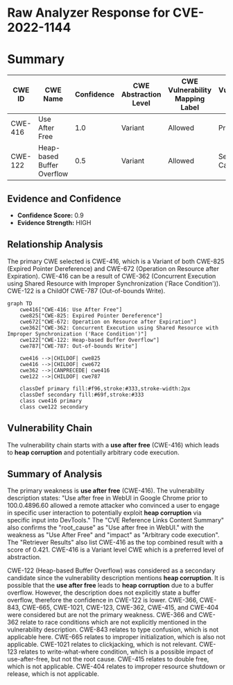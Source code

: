 # Raw Analyzer Response for CVE-2022-1144

# Summary
| CWE ID | CWE Name | Confidence | CWE Abstraction Level | CWE Vulnerability Mapping Label | CWE-Vulnerability Mapping Notes |
|---|---|---|---|---|---|
| CWE-416 | Use After Free | 1.0 | Variant | Allowed | Primary CWE |
| CWE-122 | Heap-based Buffer Overflow | 0.5 | Variant | Allowed | Secondary Candidate |

## Evidence and Confidence

*   **Confidence Score:** 0.9
*   **Evidence Strength:** HIGH

## Relationship Analysis
The primary CWE selected is CWE-416, which is a Variant of both CWE-825 (Expired Pointer Dereference) and CWE-672 (Operation on Resource after Expiration). CWE-416 can be a result of CWE-362 (Concurrent Execution using Shared Resource with Improper Synchronization ('Race Condition')). CWE-122 is a ChildOf CWE-787 (Out-of-bounds Write).

```mermaid
graph TD
    cwe416["CWE-416: Use After Free"]
    cwe825["CWE-825: Expired Pointer Dereference"]
    cwe672["CWE-672: Operation on Resource after Expiration"]
    cwe362["CWE-362: Concurrent Execution using Shared Resource with Improper Synchronization ('Race Condition')"]
    cwe122["CWE-122: Heap-based Buffer Overflow"]
    cwe787["CWE-787: Out-of-bounds Write"]
    
    cwe416 -->|CHILDOF| cwe825
    cwe416 -->|CHILDOF| cwe672
    cwe362 -->|CANPRECEDE| cwe416
    cwe122 -->|CHILDOF| cwe787

    classDef primary fill:#f96,stroke:#333,stroke-width:2px
    classDef secondary fill:#69f,stroke:#333
    class cwe416 primary
    class cwe122 secondary
```

## Vulnerability Chain
The vulnerability chain starts with a **use after free** (CWE-416) which leads to **heap corruption** and potentially arbitrary code execution.

## Summary of Analysis
The primary weakness is **use after free** (CWE-416). The vulnerability description states: "Use after free in WebUI in Google Chrome prior to 100.0.4896.60 allowed a remote attacker who convinced a user to engage in specific user interaction to potentially exploit **heap corruption** via specific input into DevTools." The "CVE Reference Links Content Summary" also confirms the "root_cause" as "Use after free in WebUI." with the weakness as "Use After Free" and "impact" as "Arbitrary code execution". The "Retriever Results" also list CWE-416 as the top combined result with a score of 0.421. CWE-416 is a Variant level CWE which is a preferred level of abstraction.

CWE-122 (Heap-based Buffer Overflow) was considered as a secondary candidate since the vulnerability description mentions **heap corruption**. It is possible that the **use after free** leads to **heap corruption** due to a buffer overflow. However, the description does not explicitly state a buffer overflow, therefore the confidence in CWE-122 is lower.
CWE-366, CWE-843, CWE-665, CWE-1021, CWE-123, CWE-362, CWE-415, and CWE-404 were considered but are not the primary weakness. CWE-366 and CWE-362 relate to race conditions which are not explicitly mentioned in the vulnerability description. CWE-843 relates to type confusion, which is not applicable here. CWE-665 relates to improper initialization, which is also not applicable. CWE-1021 relates to clickjacking, which is not relevant. CWE-123 relates to write-what-where condition, which is a possible impact of use-after-free, but not the root cause. CWE-415 relates to double free, which is not applicable. CWE-404 relates to improper resource shutdown or release, which is not applicable.